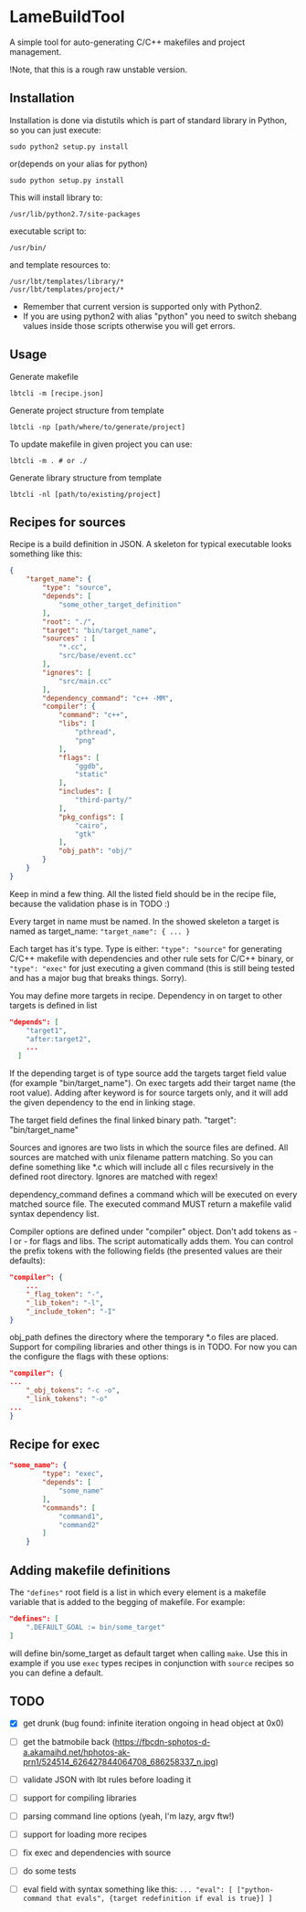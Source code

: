 LameBuildTool
=============

A simple tool for auto-generating C/C++ makefiles and project management.

!Note, that this is a rough raw unstable version.

Installation
------------

Installation is done via distutils which is part of standard library in Python, so you can just execute:

    sudo python2 setup.py install

or(depends on your alias for python)

    sudo python setup.py install

This will install library to:

    /usr/lib/python2.7/site-packages

executable script to:
    
    /usr/bin/

and template resources to:

    /usr/lbt/templates/library/*
    /usr/lbt/templates/project/*


* Remember that current version is supported only with Python2.
* If you are using python2 with alias "python" you need to switch shebang values inside those scripts otherwise you will get errors.


Usage
-----

Generate makefile

    lbtcli -m [recipe.json]

Generate project structure from template

    lbtcli -np [path/where/to/generate/project] 

To update makefile in given project you can use:

    lbtcli -m . # or ./ 

Generate library structure from template

    lbtcli -nl [path/to/existing/project]



Recipes for sources
-------------------
Recipe is a build definition in JSON.
A skeleton for typical executable looks something like this:
```JSON
{
    "target_name": {
        "type": "source",
        "depends": [
            "some_other_target_definition"
        ],
        "root": "./",
        "target": "bin/target_name",
        "sources" : [
            "*.cc",
            "src/base/event.cc"
        ],
        "ignores": [
            "src/main.cc"
        ],
        "dependency_command": "c++ -MM",
        "compiler": {
            "command": "c++",
            "libs": [
                "pthread",
                "png"
            ],
            "flags": [
                "ggdb",
                "static"
            ],
            "includes": [
                "third-party/"
            ],
            "pkg_configs": [
                "cairo",
                "gtk"
            ],
            "obj_path": "obj/"
        }
    }
}
```

Keep in mind a few thing. All the listed field should be in the recipe file, because the validation phase is in TODO :)

Every target in name must be named. In the showed skeleton a target is named as target_name:
    ```"target_name": { ...
    }```

Each target has it's type. Type is either:
    ```"type": "source"```
for generating C/C++ makefile with dependencies and other rule sets for C/C++ binary, or
    ```"type": "exec"```
for just executing a given command (this is still being tested and has a major bug that breaks things. Sorry).

You may define more targets in recipe. Dependency in on target to other targets is defined in list
```JSON
"depends": [
    "target1",
    "after:target2",
    ...
  ]
  ```
If the depending target is of type source add the targets target field value (for example "bin/target_name").
On exec targets add their target name (the root value).
Adding after keyword is for source targets only, and it will add the given dependency to the end in linking stage.

The target field defines the final linked binary path.
    "target": "bin/target_name"

Sources and ignores are two lists in which the source files are defined. All sources are matched with unix filename pattern matching. So you can define something like *.c which will include all c files recursively in the defined root directory. Ignores are matched with regex!

dependency_command defines a command which will be executed on every matched source file. The executed command MUST return a makefile valid syntax dependency list.

Compiler options are defined under "compiler" object. Don't add tokens as -l or - for flags and libs. The script automatically adds them.
You can control the prefix tokens with the following fields (the presented values are their defaults):
```JSON
"compiler": {
    ...
    "_flag_token": "-",
    "_lib_token": "-l",
    "_include_token": "-I"
}
```

obj_path defines the directory where the temporary *.o files are placed.
Support for compiling libraries and other things is in TODO. For now you can the configure the flags with these options:
```JSON
"compiler": {
...
    "_obj_tokens": "-c -o",
    "_link_tokens": "-o"
...
}
```

Recipe for exec
---------------
```JSON
"some_name": {
        "type": "exec",
        "depends": [
            "some_name"
        ],
        "commands": [
            "command1",
            "command2"
        ]
    }
```

Adding makefile definitions
----------------------------
The ```"defines"``` root field is a list in which every element is a makefile variable that is added to the begging of makefile.
For example:
```JSON
"defines": [
    ".DEFAULT_GOAL := bin/some_target"
]
```
will define bin/some_target as default target when calling ```make```.
Use this in example if you use ```exec``` types recipes in conjunction with ```source``` recipes so you can define a default.

TODO
----
- [x] get drunk (bug found: infinite iteration ongoing in head object at 0x0)
- [ ] get the batmobile back (https://fbcdn-sphotos-d-a.akamaihd.net/hphotos-ak-prn1/524514_626427844064708_686258337_n.jpg)
- [ ] validate JSON with lbt rules before loading it
- [ ] support for compiling libraries
- [ ] parsing command line options (yeah, I'm lazy, argv ftw!)
- [ ] support for loading more recipes
- [ ] fix exec and dependencies with source
- [ ] do some tests
- [ ] eval field with syntax something like this:
      ```...
      "eval": [
        ["python-command that evals", {target redefinition if eval is true}]
      ]```

